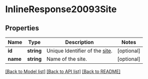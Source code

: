 # InlineResponse20093Site

## Properties
Name | Type | Description | Notes
------------ | ------------- | ------------- | -------------
**id** | **string** | Unique Identifier of the [site](https://support.zoom.us/hc/en-us/articles/360020809672-Managing-Multiple-Sites). | [optional] 
**name** | **string** | Name of the site. | [optional] 

[[Back to Model list]](../README.md#documentation-for-models) [[Back to API list]](../README.md#documentation-for-api-endpoints) [[Back to README]](../README.md)


